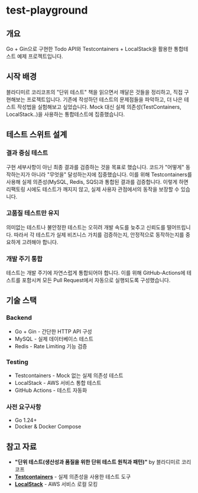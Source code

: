 # test-playground

## 개요
Go + Gin으로 구현한 Todo API와 Testcontainers + LocalStack을 활용한 통합테스트 예제 프로젝트입니다.

## 시작 배경
블라디미르 코리코프의 "단위 테스트" 책을 읽으면서 깨달은 것들을 정리하고, 직접 구현해보는 프로젝트입니다.
기존에 작성하던 테스트의 문제점들을 파악하고, 더 나은 테스트 작성법을 실험해보고 싶었습니다.
Mock 대신 실제 의존성(TestContainers, LocalStack..)을 사용하는 통합테스트에 집중했습니다.

## 테스트 스위트 설계
### 결과 중심 테스트
구현 세부사항이 아닌 최종 결과를 검증하는 것을 목표로 했습니다. 코드가 "어떻게" 동작하는지가 아니라 "무엇을" 달성하는지에 집중했습니다.
이를 위해 Testcontainers를 사용해 실제 의존성(MySQL, Redis, SQS)과 통합된 결과를 검증합니다. 
이렇게 하면 리팩토링 시에도 테스트가 깨지지 않고, 실제 사용자 관점에서의 동작을 보장할 수 있습니다.

### 고품질 테스트만 유지
의미없는 테스트나 불안정한 테스트는 오히려 개발 속도를 늦추고 신뢰도를 떨어뜨립니다. 따라서 각 테스트가 실제 비즈니스 가치를 검증하는지, 안정적으로 동작하는지를 중요하게 고려해야 합니다.

### 개발 주기 통합
테스트는 개발 주기에 자연스럽게 통합되어야 합니다. 이를 위해 GitHub-Actions에 테스트를 포함시켜 모든 Pull Request에서 자동으로 실행되도록 구성했습니다.

## 기술 스택
### Backend
- Go + Gin - 간단한 HTTP API 구성
- MySQL - 실제 데이터베이스 테스트
- Redis - Rate Limiting 기능 검증

### Testing
- Testcontainers - Mock 없는 실제 의존성 테스트
- LocalStack - AWS 서비스 통합 테스트
- GitHub Actions - 테스트 자동화

### 사전 요구사항
- Go 1.24+
- Docker & Docker Compose

## 참고 자료
- **"단위 테스트(생산성과 품질을 위한 단위 테스트 원칙과 패턴)"** by 블라디미르 코리코프
- **[Testcontainers](https://testcontainers.org/)** - 실제 의존성을 사용한 테스트 도구
- **[LocalStack](https://localstack.cloud/)** - AWS 서비스 로컬 모킹
